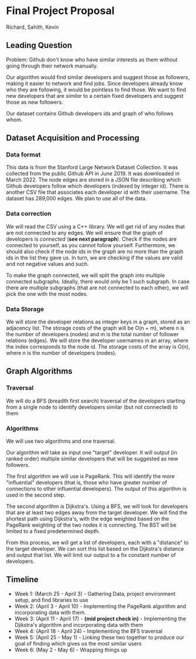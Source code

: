 # Final Project Proposal

Richard, Sahith, Kevin

## Leading Question

Problem: Github don't know who have similar interests as them without going
through their network manually.

Our algorithm would find similar developers and suggest those as followers,
making it easier to network and find jobs. Since developers already know who
they are following, it would be pointless to find those. We want to find new
developers that are *similar* to a certain fixed developers and suggest those as
new followers.

Our dataset contains Github developers ids and graph of who follows whom.

## Dataset Acquisition and Processing

### Data format

This data is from the Stanford Large Network Dataset Collection. It was
collected from the public Github API in June 2019. It was downloaded in March
2022. The node edges are stored in a JSON file describing which Github
developers follow which developers (indexed by integer id). There is another CSV
file that associates each developer id with their username. The dataset has
289,000 edges. We plan to use all of the data.

### Data correction

We will read the CSV using a C++ library. We will get rid of any nodes that are
not connected to any edges. We will ensure that the graph of developers is
*connected* (**see next paragraph**). Check if the nodes are connected to
yourself, as you cannot follow yourself. Furthermore, we should also check if
the node ids in the graph are no more than the graph ids in the list they gave
us. In turn, we are checking if the values are valid and not negative values and
such.

To make the graph connected, we will split the graph into multiple connected
subgraphs. Ideally, there would only be 1 such subgraph. In case there are
multiple subgraphs (that are not connected to each other), we will pick the one
with the most nodes.

### Data Storage

We will store the developer relations as integer keys in a graph, stored as an
adjacency list. The storage costs of the graph will be O(n + m), where n is the
number of developers (nodes) and m is the total number of follower relations
(edges). We will store the developer usernames in an array, where the index
corresponds to the node id. The storage costs of the array is O(n), where n is
the number of developers (nodes).

## Graph Algorithms

### Traversal

We will do a BFS (breadth first search) traversal of the developers starting
from a single node to identify developers similar (but not connected) to them

### Algorithms

We will use two algorithms and one traversal.

Our algorithm will take as input one "target" developer. It will output (in
ranked order) multiple similar developers that will be suggested as new
followers.

The first algorithm we will use is PageRank. This will identify the more
"influential" developers (that is, those who have greater number of connections
to other influential developers). The output of this algorithm is used in the
second step.

The second algorithm is Dijkstra's. Using a BFS, we will look for developers
that are at least two edges away from the target developer. We will find the
shortest path using Dijkstra's, with the edge weighted based on the PageRank
weighting of the two nodes it is connecting. The BST will be limited to a
fixed predetermined depth.

From this process, we will get a list of developers, each with a "distance" to
the target developer. We can sort this list based on the Dijkstra's distance and
output that list. We will limit our output to a fix constant number of
developers.

## Timeline

- Week 1: (March 25 - April 3) - Gathering Data, project environment setup, and
  find libraries to use
- Week 2: (April 3 - April 10) - Implementing the PageRank algorithm and
  incorporating data with them.
- Week 3: (April 11 - April 17) - **(mid project check in)** - Implementing the
  Djikstra's algorithm and incorporating data with them
- Week 4: (April 18 - April 24) - Implementing the BFS traversal 
- Week 5: (April 25 - May 1) - Linking these two together to produce our goal of
  finding which gives us the most similar users
- Week 6: (May 2 - May 6) - Wrapping things up

